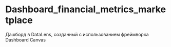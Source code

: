 # Dashboard_financial_metrics_marketplace
Дашборд в DataLens, созданный с использованием фреймворка Dashboard Canvas
